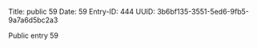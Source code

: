 Title: public 59
Date: 59
Entry-ID: 444
UUID: 3b6bf135-3551-5ed6-9fb5-9a7a6d5bc2a3

Public entry 59
